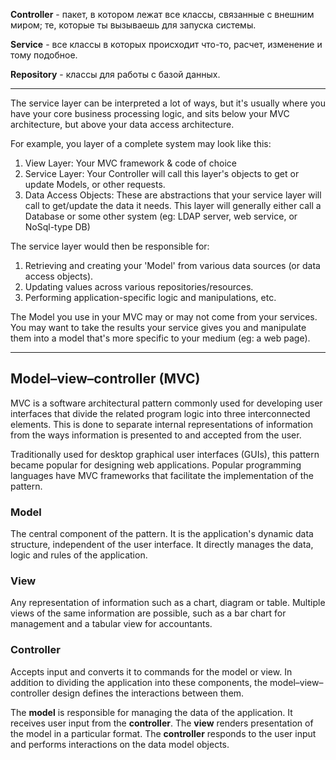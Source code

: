 **Controller** - пакет, в котором лежат все классы, связанные с внешним миром; те, которые ты вызываешь для запуска
системы.

**Service** - все классы в которых происходит что-то, расчет, изменение и тому подобное.

**Repository** - классы для работы с базой данных.

---

The service layer can be interpreted a lot of ways, but it's usually where you have your core business processing logic,
and sits below your MVC architecture, but above your data access architecture.

For example, you layer of a complete system may look like this:

1. View Layer: Your MVC framework & code of choice
2. Service Layer: Your Controller will call this layer's objects to get or update Models, or other requests.
3. Data Access Objects: These are abstractions that your service layer will call to get/update the data it needs. This
   layer will generally either call a Database or some other system (eg: LDAP server, web service, or NoSql-type DB)

The service layer would then be responsible for:

1. Retrieving and creating your 'Model' from various data sources (or data access objects).
2. Updating values across various repositories/resources.
3. Performing application-specific logic and manipulations, etc.

The Model you use in your MVC may or may not come from your services. You may want to take the results your service
gives you and manipulate them into a model that's more specific to your medium (eg: a web page).

---

## **Model–view–controller (MVC)**

MVC is a software architectural pattern commonly used for developing user interfaces that divide the related program
logic into three interconnected elements. This is done to separate internal representations of information from the ways
information is presented to and accepted from the user.

Traditionally used for desktop graphical user interfaces (GUIs), this pattern became popular for designing web
applications. Popular programming languages have MVC frameworks that facilitate the implementation of the pattern.

### **Model**

The central component of the pattern. It is the application's dynamic data structure, independent of the user interface.
It directly manages the data, logic and rules of the application.

### **View**

Any representation of information such as a chart, diagram or table. Multiple views of the same information are
possible, such as a bar chart for management and a tabular view for accountants.

### **Controller**

Accepts input and converts it to commands for the model or view.
In addition to dividing the application into these components, the model–view–controller design defines the interactions
between them.

The **model** is responsible for managing the data of the application.
It receives user input from the **controller**.
The **view** renders presentation of the model in a particular format.
The **controller** responds to the user input and performs interactions on the data model objects. 